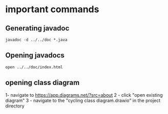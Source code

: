 # important commands
## Generating javadoc
```javadoc -d ../../doc *.java```

## Opening javadocs
```open ../../doc/index.html```

## opening class diagram
1- navigate to https://app.diagrams.net/?src=about
2 - click "open existing diagram"
3 - navigate to the "cycling class diagram.drawio" in the project directory





